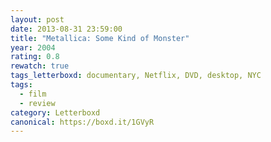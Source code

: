 ```yaml
---
layout: post 
date: 2013-08-31 23:59:00
title: "Metallica: Some Kind of Monster"
year: 2004
rating: 0.8
rewatch: true
tags_letterboxd: documentary, Netflix, DVD, desktop, NYC
tags:
  - film
  - review
category: Letterboxd
canonical: https://boxd.it/1GVyR
---
```

